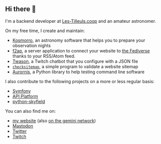 ## Hi there 👋

I'm a backend developer at [Les-Tilleuls.coop](https://les-tilleuls.coop) and an amateur astronomer.

On my free time, I create and maintain:

- [Kosmorro](https://kosmorro.space), an astronomy software that helps you to prepare your observation nights
- [f2ap](https://github.com/Deuchnord/f2ap), a server application to connect your website to [the Fediverse](https://fediverse.party) thanks to your RSS/Atom feed.
- [Twason](https://github.com/Deuchnord/twason), a Twitch chatbot that you configure with a JSON file
- [`checksitemap`](https://github.com/Deuchnord/checksitemap), a simple program to validate a website sitemap
- [Aurornis](https://github.com/Deuchnord/Aurornis), a Python library to help testing command line software

I also contribute to the following projects on a more or less regular basis:

- [Symfony](https://github.com/symfony/symfony/pulls?q=is%3Apr+author%3ADeuchnord)
- [API Platform](https://api-platform.com/community/contributors/Deuchnord)
- [python-skyfield](https://github.com/skyfielders/python-skyfield/pulls?q=is%3Apr+author%3ADeuchnord)

You can also find me on:

- [my website](https://deuchnord.fr) (also [on the gemini network](gemini://deuchnord.fr))
- [Mastodon](https://mamot.fr/@Deuchnord)
- [Twitter](https://twitter.com/logideuchnord)
- [Twitch](https://twitch.tv/deuchnord)
